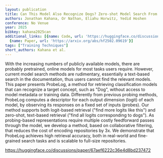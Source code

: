```yaml
---
layout: publication
title: Can This Model Also Recognize Dogs? Zero-shot Model Search From Weights
authors: Jonathan Kahana, Or Nathan, Eliahu Horwitz, Yedid Hoshen
conference: No Venue
year: 2025
bibkey: kahana2025can
additional_links: [{name: Code, url: 'https://huggingface.co/discussions/paper/67aef6222c36e4d8bd237472'},
  {name: Paper, url: 'https://arxiv.org/abs/hf2502.09619'}]
tags: ["Training Techniques"]
short_authors: Kahana et al.
---
```

With the increasing numbers of publicly available models, there are probably pretrained, online models for most tasks users require. However, current model search methods are rudimentary, essentially a text-based search in the documentation, thus users cannot find the relevant models. This paper presents ProbeLog, a method for retrieving classification models that can recognize a target concept, such as "Dog", without access to model metadata or training data. Differently from previous probing methods, ProbeLog computes a descriptor for each output dimension (logit) of each model, by observing its responses on a fixed set of inputs (probes). Our method supports both logit-based retrieval ("find more logits like this") and zero-shot, text-based retrieval ("find all logits corresponding to dogs"). As probing-based representations require multiple costly feedforward passes through the model, we develop a method, based on collaborative filtering, that reduces the cost of encoding repositories by 3x. We demonstrate that ProbeLog achieves high retrieval accuracy, both in real-world and fine-grained search tasks and is scalable to full-size repositories.

https://huggingface.co/discussions/paper/67aef6222c36e4d8bd237472